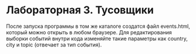 # Лабораторная 3. Тусовщики

После запуска программы в том же каталоге создатся файл events.html, который можно открыть в любом браузере.
Для редактирования выборки событий внутри кода изменяйте такие параметры как country, city и topic (отвечает за тип события).
